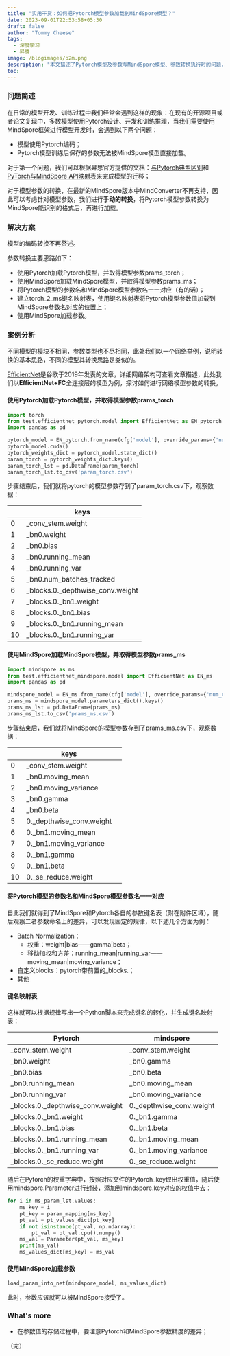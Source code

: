```yaml
---
title: "实用干货：如何把Pytorch模型参数加载到MindSpore模型？"
date: 2023-09-01T22:53:58+05:30
draft: false
author: "Tommy Cheese"
tags:
  - 深度学习
  - 昇腾
image: /blogimages/p2m.png
description: "本文描述了Pytorch模型及参数与MindSpore模型、参数转换执行时的问题，同时给出了一种可行的解决方案完成Pytorch->MindSpore的转换。"
toc: 
---
```


### 问题简述

在日常的模型开发、训练过程中我们经常会遇到这样的现象：在现有的开源项目或者论文复现中，多数模型使用Pytorch设计、开发和训练推理，当我们需要使用MindSpore框架进行模型开发时，会遇到以下两个问题：

- 模型使用Pytorch编码；
- Pytorch模型训练后保存的参数无法被MindSpore模型直接加载。

对于第一个问题，我们可以根据昇思官方提供的文档：[与Pytorch典型区别](https://www.mindspore.cn/docs/zh-CN/r2.1/migration_guide/typical_api_comparision.html#%E4%B8%8Epytorch%E5%85%B8%E5%9E%8B%E6%8E%A5%E5%8F%A3%E5%8C%BA%E5%88%AB)和[PyTorch与MindSpore API映射表](https://www.mindspore.cn/docs/zh-CN/r2.1/note/api_mapping/pytorch_api_mapping.html#pytorch%E4%B8%8Emindspore-api%E6%98%A0%E5%B0%84%E8%A1%A8)来完成模型的迁移；

对于模型参数的转换，在最新的MindSpore版本中MindConverter不再支持，因此可以考虑针对模型参数，我们进行**手动的转换**，将Pytorch模型参数转换为MindSpore能识别的格式后，再进行加载。

### 解决方案

模型的编码转换不再赘述。

参数转换主要思路如下：

- 使用Pytorch加载Pytorch模型，并取得模型参数prams_torch；
- 使用MindSpore加载MindSpore模型，并取得模型参数prams_ms；
- 将Pytorch模型的参数名和MindSpore模型参数名一一对应（有的话）；
- 建立torch_2_ms键名映射表，使用键名映射表将Pytorch模型参数值加载到MindSpore参数名对应的位置上；
- 使用MindSpore加载参数。

### 案例分析

不同模型的模块不相同，参数类型也不尽相同，此处我们以一个网络举例，说明转换的基本思路，不同的模型其转换思路是类似的。

[EfficientNet](https://arxiv.org/abs/1905.11946)是谷歌于2019年发表的文章，详细网络架构可查看文章描述，此处我们以**EfficientNet+FC**全连接层的模型为例，探讨如何进行网络模型参数的转换。

#### 使用Pytorch加载Pytorch模型，并取得模型参数prams_torch

```python
import torch
from test.efficientnet_pytorch.model import EfficientNet as EN_pytorch
import pandas as pd

pytorch_model = EN_pytorch.from_name(cfg['model'], override_params={'num_classes': 3})
pytorch_model.cuda()
pytorch_weights_dict = pytorch_model.state_dict()
param_torch = pytorch_weights_dict.keys()
param_torch_lst = pd.DataFrame(param_torch)
param_torch_lst.to_csv('param_torch.csv')
```

步骤结束后，我们就将pytorch的模型参数存到了param_torch.csv下，观察数据：

|      | keys                             |
| ---- | -------------------------------- |
| 0    | _conv_stem.weight                |
| 1    | _bn0.weight                      |
| 2    | _bn0.bias                        |
| 3    | _bn0.running_mean                |
| 4    | _bn0.running_var                 |
| 5    | _bn0.num_batches_tracked         |
| 6    | _blocks.0._depthwise_conv.weight |
| 7    | _blocks.0._bn1.weight            |
| 8    | _blocks.0._bn1.bias              |
| 9    | _blocks.0._bn1.running_mean      |
| 10   | _blocks.0._bn1.running_var       |

#### 使用MindSpore加载MindSpore模型，并取得模型参数prams_ms

```python
import mindspore as ms
from test.efficientnet_mindspore.model import EfficientNet as EN_ms
import pandas as pd

mindspore_model = EN_ms.from_name(cfg['model'], override_params={'num_classes': 3})
prams_ms = mindspore_model.parameters_dict().keys()
prams_ms_lst = pd.DataFrame(prams_ms)
prams_ms_lst.to_csv('prams_ms.csv')
```

步骤结束后，我们就将MindSpore的模型参数存到了prams_ms.csv下，观察数据：

|      | keys                     |      |
| ---- | ------------------------ | ---- |
| 0    | _conv_stem.weight        |      |
| 1    | _bn0.moving_mean         |      |
| 2    | _bn0.moving_variance     |      |
| 3    | _bn0.gamma               |      |
| 4    | _bn0.beta                |      |
| 5    | 0._depthwise_conv.weight |      |
| 6    | 0._bn1.moving_mean       |      |
| 7    | 0._bn1.moving_variance   |      |
| 8    | 0._bn1.gamma             |      |
| 9    | 0._bn1.beta              |      |
| 10   | 0._se_reduce.weight      |      |

#### 将Pytorch模型的参数名和MindSpore模型参数名一一对应

自此我们就得到了MindSpore和Pytorch各自的参数键名表（附在附件区域），随后观察二者参数命名上的差异，可以发现固定的规律，以下述几个方面为例：

- Batch Normalization：
  - 权重：weight|bias——gamma|beta；
  - 移动加权和方差：running_mean|running_var——moving_mean|moving_variance；
- 自定义blocks：pytorch带前置的_blocks.；
- 其他

#### 键名映射表

这样就可以根据规律写出一个Python脚本来完成键名的转化，并生成键名映射表：

| Pytorch                          | mindspore                |
| -------------------------------- | ------------------------ |
| _conv_stem.weight                | _conv_stem.weight        |
| _bn0.weight                      | _bn0.gamma               |
| _bn0.bias                        | _bn0.beta                |
| _bn0.running_mean                | _bn0.moving_mean         |
| _bn0.running_var                 | _bn0.moving_variance     |
| _blocks.0._depthwise_conv.weight | 0._depthwise_conv.weight |
| _blocks.0._bn1.weight            | 0._bn1.gamma             |
| _blocks.0._bn1.bias              | 0._bn1.beta              |
| _blocks.0._bn1.running_mean      | 0._bn1.moving_mean       |
| _blocks.0._bn1.running_var       | 0._bn1.moving_variance   |
| _blocks.0._se_reduce.weight      | 0._se_reduce.weight      |

随后在Pytorch的权重字典中，按照对应文件的Pytorch_key取出权重值，随后使用mindspore.Parameter进行封装，添加到mindspore.key对应的权值中去：

```python
for i in ms_param_lst.values:
    ms_key = i
    pt_key = param_mapping[ms_key]
    pt_val = pt_values_dict[pt_key]
    if not isinstance(pt_val, np.ndarray):
        pt_val = pt_val.cpu().numpy()
    ms_val = Parameter(pt_val, ms_key)
    print(ms_val)
    ms_values_dict[ms_key] = ms_val
```

#### 使用MindSpore加载参数

```python
load_param_into_net(mindspore_model, ms_values_dict)
```

此时，参数应该就可以被MindSpore接受了。

### What's more

- 在参数值的存储过程中，要注意Pytorch和MindSpore参数精度的差异；

（完）